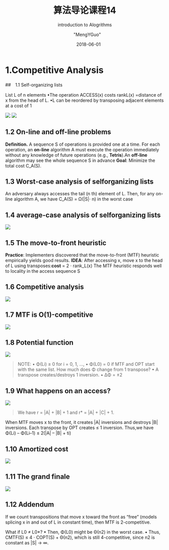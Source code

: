 ﻿---
layout:  post  
title: 算法导论课程14
subtitle:  "introduction to Alogrithms"
date:       2018-06-01
author:     "MengYGuo"
header-img: MengYGuo.github.io/img/priscilla-du-preez-181896.jpg

catalog: true
tags: 算法导论
---

# 1.Competitive Analysis

##　1.1 Self-organizing lists

List L of n elements
•The operation ACCESS(x) costs rankL(x) =distance of x from the head of L.
•L can be reordered by transposing adjacent elements at a cost of 1

![](https://github.com/MengYGuo/MengYGuo.github.io/blob/master/img/算法导论image/class14-1.png?raw=true)
![](https://github.com/MengYGuo/MengYGuo.github.io/blob/master/img/算法导论image/class14-2.png?raw=true)

## 1.2 On-line and off-line problems
**Definition.** A sequence S of operations is provided one at a time. For each operation, an
**on-line** algorithm A must execute the operation immediately without any knowledge of future operations (e.g., **Tetris**).An **off-line** algorithm may see the whole sequence S in advance
**Goal**: Minimize the total cost C_A(S).

## 1.3 Worst-case analysis of selforganizing lists
An adversary always accesses the tail (n th) element of L. Then, for any on-line algorithm A, we have C_A(S) = Ω(|S|⋅ n) in the worst case

## 1.4 average-case analysis of selforganizing lists
![](https://github.com/MengYGuo/MengYGuo.github.io/blob/master/img/算法导论image/class14-3.png?raw=true)

## 1.5 The move-to-front heuristic
**Practice**: Implementers discovered that the move-to-front (MTF) heuristic empirically
yields good results.
**IDEA**: After accessing x, move x to the head of L using transposes:**cost** = 2 ⋅ rank_L(x)
The MTF heuristic responds well to locality in the access sequence S

## 1.6 Competitive analysis
![](https://github.com/MengYGuo/MengYGuo.github.io/blob/master/img/算法导论image/class14-4.png?raw=true)

## 1.7 MTF is O(1)-competitive
![](https://github.com/MengYGuo/MengYGuo.github.io/blob/master/img/算法导论image/class14-5.png?raw=true)

## 1.8 Potential function
![](https://github.com/MengYGuo/MengYGuo.github.io/blob/master/img/算法导论image/class14-6.png?raw=true)
> NOTE:
• Φ(Li) ≥ 0 for i = 0, 1, …,
• Φ(L0) = 0 if MTF and OPT start with the same list.
How much does Φ change from 1 transpose?
• A transpose creates/destroys 1 inversion.
• ∆Φ = ±2 

## 1.9 What happens on an access?
![](https://github.com/MengYGuo/MengYGuo.github.io/blob/master/img/算法导论image/class14-7.png?raw=true)

> We have r = |A| + |B| + 1 and r* = |A| + |C| + 1.

When MTF moves x to the front, it creates |A| inversions and destroys |B| inversions. Each
transpose by OPT creates ≤ 1 inversion. 
Thus,we have
Φ(Li) – Φ(Li–1) ≤ 2(|A| – |B| + ti) 

## 1.10 Amortized cost
![](https://github.com/MengYGuo/MengYGuo.github.io/blob/master/img/算法导论image/class14-8.png?raw=true)

## 1.11 The grand finale
![](https://github.com/MengYGuo/MengYGuo.github.io/blob/master/img/算法导论image/class14-9.png?raw=true)

## 1.12 Addendum
If we count transpositions that move x toward the front as “free” (models splicing x in and out of L in constant time), then MTF is 2-competitive.

What if L0 ≠ L0*?
• Then, Φ(L0) might be Θ(n2) in the worst case.
• Thus, CMTF(S) ≤ 4 ⋅ COPT(S) + Θ(n2),
which is still 4-competitive, since n2 is constant as
|S| → ∞.
